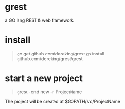 # grest
a GO lang REST &amp; web framework.

# install
> go get github.com/dereking/grest
> go install github.com/dereking/grest/grest

# start a new project
> grest -cmd new -n ProjectName

The project will be created at $GOPATH/src/ProjectName
